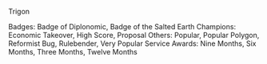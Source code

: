 Trigon

Badges: Badge of Diplonomic, Badge of the Salted Earth 
Champions: Economic Takeover, High Score, Proposal
Others: Popular, Popular Polygon, Reformist Bug, Rulebender, Very Popular
Service Awards: Nine Months, Six Months, Three Months, Twelve Months

